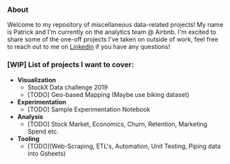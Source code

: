 ### About ### 

Welcome to my repository of miscellaneous data-related projects! My name is Patrick and I'm currently on the analytics team @ Airbnb. I'm excited to share some of the one-off projects I've taken on outside of work, feel free to reach out to me on [Linkedin](https://www.linkedin.com/in/pfangg/) if you have any questions! 

### [WIP] List of projects I want to cover: ### 
* __Visualization__
  * StockX Data challenge 2019
  * [TODO] Geo-based Mapping (Maybe use biking dataset) 
* __Experimentation__
  * [TODO] Sample Experimentation Notebook
* __Analysis__
  * [TODO] Stock Market, Economics, Churn, Retention, Marketing Spend etc.
* __Tooling__
  * [TODO](Web-Scraping, ETL's, Automation, Unit Testing, Piping data into Gsheets)



